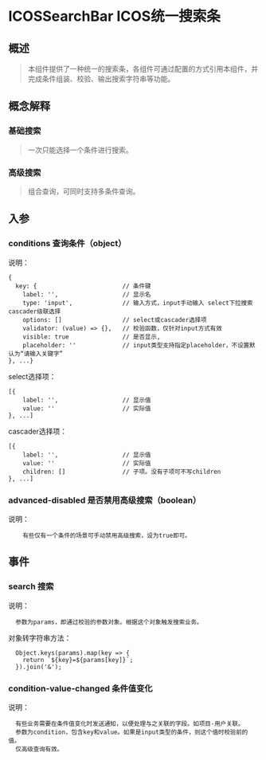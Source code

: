 # ICOSSearchBar ICOS统一搜索条
## 概述

> 本组件提供了一种统一的搜索条，各组件可通过配置的方式引用本组件，并完成条件组装、校验、输出搜索字符串等功能。

## 概念解释

### 基础搜索

> 一次只能选择一个条件进行搜索。

### 高级搜索

> 组合查询，可同时支持多条件查询。

## 入参

### conditions 查询条件（object）

说明：

```
{
  key: {                        // 条件键
    label: '',                  // 显示名
    type: 'input',              // 输入方式，input手动输入 select下拉搜索 cascader级联选择
    options: []                 // select或cascader选择项
    validator: (value) => {},   // 校验函数，仅针对input方式有效
    visible: true               // 是否显示,
    placeholder: ''             // input类型支持指定placeholder，不设置默认为“请输入关键字”
}, ...}
```

select选择项：

```
[{
    label: '',                  // 显示值
    value: ''                   // 实际值
}, ...]
```

cascader选择项：

```
[{
    label: '',                  // 显示值
    value: ''                   // 实际值
    children: []                // 子项。没有子项可不写children
}, ...]
```

### advanced-disabled 是否禁用高级搜索（boolean）

说明：

```
    有些仅有一个条件的场景可手动禁用高级搜索，设为true即可。
```

## 事件

### search 搜索

说明：
```
  参数为params，即通过校验的参数对象。根据这个对象触发搜索业务。
```

对象转字符串方法：
```
  Object.keys(params).map(key => {
    return `${key}=${params[key]}`;
  }).join('&');
```

### condition-value-changed 条件值变化

说明：
```
  有些业务需要在条件值变化时发送通知，以便处理与之关联的字段。如项目-用户关联。
  参数为condition，包含key和value。如果是input类型的条件，则这个值时校验前的值。
  仅高级查询有效。
```